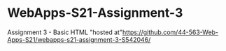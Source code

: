 # WebApps-S21-Assignment-3
Assignment 3 - Basic HTML
"hosted at"https://github.com/44-563-Web-Apps-S21/webapps-s21-assignment-3-S542046/

